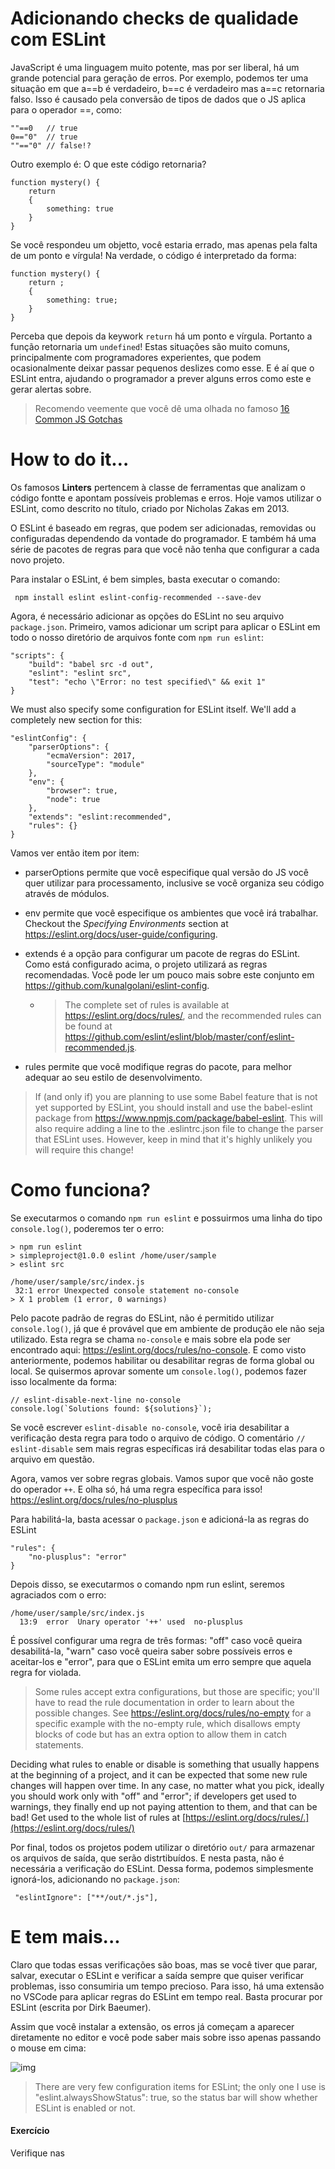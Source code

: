 

# Adicionando checks de qualidade com ESLint

JavaScript é uma linguagem muito potente, mas por ser liberal, há um grande potencial para geração de erros. Por exemplo, podemos ter uma situação em que a==b é verdadeiro, b==c é verdadeiro mas a==c retornaria falso. Isso é causado pela conversão de tipos de dados que o JS aplica para o operador ==, como:

```
""==0   // true
0=="0"  // true
""=="0" // false!?
```

Outro exemplo é: O que este código retornaria?

```
function mystery() {
    return
    { 
        something: true 
    }
}
```

Se você respondeu um objetto, você estaria errado, mas apenas pela falta de um ponto e vírgula! Na verdade, o código é interpretado da forma:

```
function mystery() {
    return ;
    {
        something: true;
    }
}
```

Perceba que depois da keywork `return` há um ponto e vírgula. Portanto a função retornaria um `undefined`! Estas situações são muito comuns, principalmente com programadores experientes, que podem ocasionalmente deixar passar pequenos deslizes como esse. E é aí que o ESLint entra, ajudando o programador a prever alguns erros como este e gerar alertas sobre.

> Recomendo veemente que você dê uma olhada no famoso [16 Common JS Gotchas](http://www.standardista.com/javascript/15-common-javascript-gotchas/)



# How to do it…

Os famosos **Linters** pertencem à classe de ferramentas que analizam o código fontte e apontam possíveis problemas e erros. Hoje vamos utilizar o ESLint, como descrito no título, criado por Nicholas Zakas em 2013.

O ESLint é baseado em regras, que podem ser adicionadas, removidas ou configuradas dependendo da vontade do programador. E também há uma série de pacotes de regras para que você não tenha que configurar a cada novo projeto.

Para instalar o ESLint, é bem simples, basta executar o comando:

```
 npm install eslint eslint-config-recommended --save-dev
```

Agora, é necessário adicionar as opções do ESLint no seu arquivo `package.json`. Primeiro, vamos adicionar um script para aplicar o ESLint em todo o nosso diretório de arquivos fonte com `npm run eslint`:

```
"scripts": {
    "build": "babel src -d out",
    "eslint": "eslint src",
    "test": "echo \"Error: no test specified\" && exit 1"
}
```

We must also specify some configuration for ESLint itself. We'll add a completely new section for this:

```
"eslintConfig": {
    "parserOptions": {
        "ecmaVersion": 2017,
        "sourceType": "module"
    },
    "env": {
        "browser": true,
        "node": true
    },
    "extends": "eslint:recommended",
    "rules": {}
}
```

Vamos ver então item por item:

- parserOptions permite que você especifique qual versão do JS você quer utilizar para processamento, inclusive se você organiza seu código através de módulos.

- env permite que você especifique os ambientes que você irá trabalhar. Checkout the *Specifying Environments* section at https://eslint.org/docs/user-guide/configuring.

- extends é a opção para configurar um pacote de regras do ESLint. Como está configurado acima, o projeto utilizará as regras recomendadas. Você pode ler um pouco mais sobre este conjunto em https://github.com/kunalgolani/eslint-config. 

  - > The complete set of rules is available at https://eslint.org/docs/rules/, and the recommended rules can be found at https://github.com/eslint/eslint/blob/master/conf/eslint-recommended.js.

- rules permite que você modifique regras do pacote, para melhor adequar ao seu estilo de desenvolvimento.

> If (and only if) you are planning to use some Babel feature that is not yet supported by ESLint, you should install and use the babel-eslint package from https://www.npmjs.com/package/babel-eslint. This will also require adding a line to the .eslintrc.json file to change the parser that ESLint uses. However, keep in mind that it's highly unlikely you will require this change!



# Como funciona?

Se executarmos o comando `npm run eslint` e possuirmos uma linha do tipo `console.log()`, poderemos ter o erro: 

```
> npm run eslint
> simpleproject@1.0.0 eslint /home/user/sample
> eslint src

/home/user/sample/src/index.js
 32:1 error Unexpected console statement no-console
> X 1 problem (1 error, 0 warnings)
```

Pelo pacote padrão de regras do ESLint, não é permitido utilizar `console.log()`, já que é provável que em ambiente de produção ele não seja utilizado. Esta regra se chama `no-console` e mais sobre ela pode ser encontrado aqui: https://eslint.org/docs/rules/no-console. E como visto anteriormente, podemos habilitar ou desabilitar regras de forma global ou local. Se quisermos aprovar somente um `console.log()`, podemos fazer isso localmente da forma:

```
// eslint-disable-next-line no-console
console.log(`Solutions found: ${solutions}`);
```

Se você escrever `eslint-disable no-console`, você iria desabilitar a verificação desta regra para todo o arquivo de código. O comentário `// eslint-disable` sem mais regras específicas irá desabilitar todas elas para o arquivo em questão.

Agora, vamos ver sobre regras globais. Vamos supor que você não goste do operador `++`. E olha só, há uma regra específica para isso! https://eslint.org/docs/rules/no-plusplus

Para habilitá-la, basta acessar o `package.json` e adicioná-la as regras do ESLint

```
"rules": {
    "no-plusplus": "error"
}
```

Depois disso, se executarmos o comando npm run eslint, seremos agraciados com o erro:

```
/home/user/sample/src/index.js 
  13:9  error  Unary operator '++' used  no-plusplus
```

É possível configurar uma regra de três formas: "off" caso você queira desabilitá-la, "warn" caso você queira saber sobre possíveis erros e aceitar-los e "error", para que o ESLint emita um erro sempre que aquela regra for violada.

> Some rules accept extra configurations, but those are specific; you'll have to read the rule documentation in order to learn about the possible changes. See https://eslint.org/docs/rules/no-empty for a specific example with the no-empty rule, which disallows empty blocks of code but has an extra option to allow them in catch statements.



Deciding what rules to enable or disable is something that usually happens at the beginning of a project, and it can be expected that some new rule changes will happen over time. In any case, no matter what you pick, ideally you should work only with "off" and "error"; if developers get used to warnings, they finally end up not paying attention to them, and that can be bad! Get used to the whole list of rules at [https://eslint.org/docs/rules/.](https://eslint.org/docs/rules/)

Por final, todos os projetos podem utilizar o diretório `out/` para armazenar os arquivos de saída, que serão distrtibuídos. E nesta pasta, não é necessária a verificação do ESLint. Dessa forma, podemos simplesmente ignorá-los, adicionando no `package.json`:

```
 "eslintIgnore": ["**/out/*.js"],
```



# E tem mais...

Claro que todas essas verificações são boas, mas se você tiver que parar, salvar, executar o ESLint e verificar a saída sempre que quiser verificar problemas, isso consumiria um tempo precioso. Para isso, há uma extensão no VSCode para aplicar regras do ESLint em tempo real. Basta procurar por ESLint (escrita por Dirk Baeumer).

Assim que você instalar a extensão, os erros já começam a aparecer diretamente no editor e você pode saber mais sobre isso apenas passando o mouse em cima:

![img](https://learning.oreilly.com/library/view/modern-javascript-web/9781788992749/assets/2cbacf17-225c-450b-92b8-c0bd991c1b94.png)



> There are very few configuration items for ESLint; the only one I use is "eslint.alwaysShowStatus": true, so the status bar will show whether ESLint is enabled or not.



#### Exercício

Verifique nas